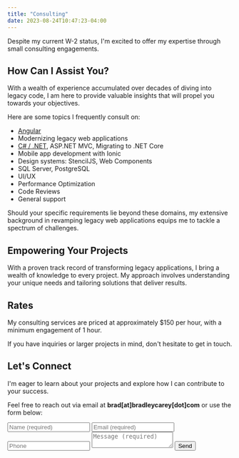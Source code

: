 ```yaml
---
title: "Consulting"
date: 2023-08-24T10:47:23-04:00
---
```


Despite my current W-2 status, I'm excited to offer my expertise through small consulting engagements.

## How Can I Assist You?

With a wealth of experience accumulated over decades of diving into legacy code, I am here to provide valuable insights that will propel you towards your objectives.

Here are some topics I frequently consult on:

- [Angular](/categories/angular/)
- Modernizing legacy web applications
- [C# / .NET](/categories/csharp/), ASP.NET MVC, Migrating to .NET Core
- Mobile app development with Ionic
- Design systems: StencilJS, Web Components
- SQL Server, PostgreSQL
- UI/UX
- Performance Optimization
- Code Reviews
- General support

Should your specific requirements lie beyond these domains, my extensive background in revamping legacy web applications equips me to tackle a spectrum of challenges.

## Empowering Your Projects

With a proven track record of transforming legacy applications, I bring a wealth of knowledge to every project. My approach involves understanding your unique needs and tailoring solutions that deliver results.

## Rates

My consulting services are priced at approximately $150 per hour, with a minimum engagement of 1 hour.

If you have inquiries or larger projects in mind, don't hesitate to get in touch.

## Let's Connect

I'm eager to learn about your projects and explore how I can contribute to your success.

Feel free to reach out via email at **brad[at]bradleycarey[dot]com** or use the form below:

<form action="https://getform.io/f/08250cf3-2d2d-4ede-a843-fbd90ab29322" method="POST">
  <input type="text" name="name" placeholder="Name (required)" required>
  <input type="email" name="email" placeholder="Email (required)" required>
  <input type="tel" name="tel" placeholder="Phone">
  <textarea name="message" minlength="50" placeholder="Message (required)" required></textarea>
  <button type="submit">Send</button>
</form>
